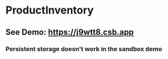 # ProductInventory
## See Demo: https://j9wtt8.csb.app
### Persistent storage doesn't work in the sandbox demo
